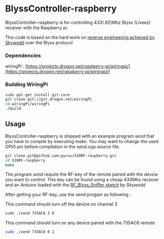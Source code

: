 BlyssController-raspberry
===

BlyssController-raspberry is for controlling 433(.92)Mhz Blyss (Liveez) receiver with the Raspberry pi. 

This code is based on the hard work on [reverse engineering achieved by Skywodd](http://skyduino.wordpress.com/2012/07/19/hack-partie-2-reverse-engineering-des-interrupteurs-domotique-blyss/) over the Blyss protocol


### Dependencies
wiringPi : [https://projects.drogon.net/raspberry-pi/wiringpi/](https://projects.drogon.net/raspberry-pi/wiringpi/)

### Building WiringPi

```bash
sudo apt-get install git-core
git clone git://git.drogon.net/wiringPi
cd wiringPi/wiringPi
./build
```

## Usage

BlyssController-raspberry is shipped with an example program *send* that you have to compile by executing *make*. 
You may want to change the used GPIO pin before compilation in the send.cpp source file.

```bash
git clone git@github.com:pyrou/X10RF-raspberry.git
cd X10RF-raspberry
make
```

The program *send* require the RF-key of the remote paired with the device you want to control. This key can be found using a cheap 433Mhz receiver and an Arduino loaded with the [RF_Blyss_Sniffer sketch](https://github.com/skywodd/arduino_blyss_hack/tree/master/Blyss_arduino_code/RF_Blyss_Sniffer) by Skywodd

After getting your RF-key, use the send progam as following :

This command should turn off the device on channel 3

```bash
sudo ./send 735AC8 3 0
````

This command should turn on any device paired with the 735AC8 remote

```bash
sudo ./send 735AC8 0 1
````
